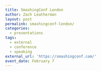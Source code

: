 ```yaml
---
title: SmashingConf London
author: Zach Leatherman
layout: post
permalink: smashingconf-london/
categories:
  - presentations
tags:
  - external
  - conference
  - speaking
external_url: 'https://smashingconf.com/'
event_date: February 7
---
```


